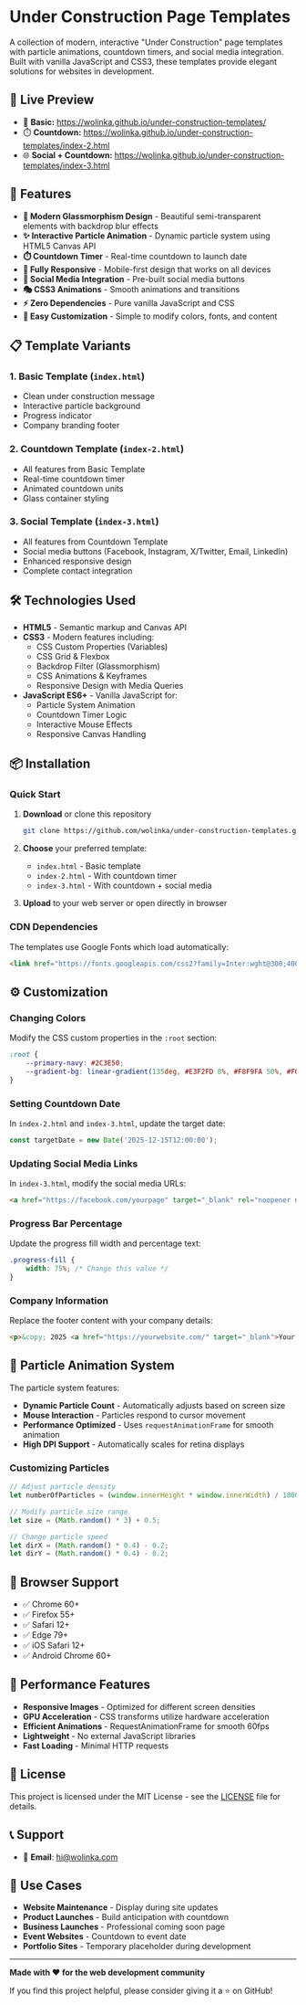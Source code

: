# Under Construction Page Templates

A collection of modern, interactive "Under Construction" page templates with particle animations, countdown timers, and social media integration. Built with vanilla JavaScript and CSS3, these templates provide elegant solutions for websites in development.

## 🔴 Live Preview

- 🧊 **Basic:** https://wolinka.github.io/under-construction-templates/
- ⏱️ **Countdown:** https://wolinka.github.io/under-construction-templates/index-2.html
- 🌐 **Social + Countdown:** https://wolinka.github.io/under-construction-templates/index-3.html

## 🚀 Features

- **🎨 Modern Glassmorphism Design** - Beautiful semi-transparent elements with backdrop blur effects
- **✨ Interactive Particle Animation** - Dynamic particle system using HTML5 Canvas API
- **⏱️ Countdown Timer** - Real-time countdown to launch date
- **📱 Fully Responsive** - Mobile-first design that works on all devices
- **🔗 Social Media Integration** - Pre-built social media buttons
- **🎭 CSS3 Animations** - Smooth animations and transitions
- **⚡ Zero Dependencies** - Pure vanilla JavaScript and CSS
- **🔧 Easy Customization** - Simple to modify colors, fonts, and content

## 📋 Template Variants

### 1. Basic Template (`index.html`)
- Clean under construction message
- Interactive particle background
- Progress indicator
- Company branding footer

### 2. Countdown Template (`index-2.html`)
- All features from Basic Template
- Real-time countdown timer
- Animated countdown units
- Glass container styling

### 3. Social Template (`index-3.html`)
- All features from Countdown Template
- Social media buttons (Facebook, Instagram, X/Twitter, Email, LinkedIn)
- Enhanced responsive design
- Complete contact integration

## 🛠️ Technologies Used

- **HTML5** - Semantic markup and Canvas API
- **CSS3** - Modern features including:
  - CSS Custom Properties (Variables)
  - CSS Grid & Flexbox
  - Backdrop Filter (Glassmorphism)
  - CSS Animations & Keyframes
  - Responsive Design with Media Queries
- **JavaScript ES6+** - Vanilla JavaScript for:
  - Particle System Animation
  - Countdown Timer Logic
  - Interactive Mouse Effects
  - Responsive Canvas Handling

## 📦 Installation

### Quick Start
1. **Download** or clone this repository
   ```bash
   git clone https://github.com/wolinka/under-construction-templates.git
   ```

2. **Choose** your preferred template:
   - `index.html` - Basic template
   - `index-2.html` - With countdown timer
   - `index-3.html` - With countdown + social media

3. **Upload** to your web server or open directly in browser

### CDN Dependencies
The templates use Google Fonts which load automatically:
```html
<link href="https://fonts.googleapis.com/css2?family=Inter:wght@300;400;600;700&family=Poppins:wght@700&display=swap" rel="stylesheet">
```

## ⚙️ Customization

### Changing Colors
Modify the CSS custom properties in the `:root` section:
```css
:root {
    --primary-navy: #2C3E50;
    --gradient-bg: linear-gradient(135deg, #E3F2FD 0%, #F8F9FA 50%, #F0F8FF 100%);
}
```

### Setting Countdown Date
In `index-2.html` and `index-3.html`, update the target date:
```javascript
const targetDate = new Date('2025-12-15T12:00:00');
```

### Updating Social Media Links
In `index-3.html`, modify the social media URLs:
```html
<a href="https://facebook.com/yourpage" target="_blank" rel="noopener noreferrer" class="social-btn">
```

### Progress Bar Percentage
Update the progress fill width and percentage text:
```css
.progress-fill {
    width: 75%; /* Change this value */
}
```

### Company Information
Replace the footer content with your company details:
```html
<p>&copy; 2025 <a href="https://yourwebsite.com/" target="_blank">Your Company</a></p>
```

## 🎨 Particle Animation System

The particle system features:
- **Dynamic Particle Count** - Automatically adjusts based on screen size
- **Mouse Interaction** - Particles respond to cursor movement
- **Performance Optimized** - Uses `requestAnimationFrame` for smooth animation
- **High DPI Support** - Automatically scales for retina displays

### Customizing Particles
```javascript
// Adjust particle density
let numberOfParticles = (window.innerHeight * window.innerWidth) / 18000;

// Modify particle size range
let size = (Math.random() * 3) + 0.5;

// Change particle speed
let dirX = (Math.random() * 0.4) - 0.2;
let dirY = (Math.random() * 0.4) - 0.2;
```

## 📱 Browser Support

- ✅ Chrome 60+
- ✅ Firefox 55+
- ✅ Safari 12+
- ✅ Edge 79+
- ✅ iOS Safari 12+
- ✅ Android Chrome 60+

## 🔧 Performance Features

- **Responsive Images** - Optimized for different screen densities
- **GPU Acceleration** - CSS transforms utilize hardware acceleration
- **Efficient Animations** - RequestAnimationFrame for smooth 60fps
- **Lightweight** - No external JavaScript libraries
- **Fast Loading** - Minimal HTTP requests

## 📄 License

This project is licensed under the MIT License - see the [LICENSE](LICENSE) file for details.

## 📞 Support

- 📧 **Email**: hi@wolinka.com

## 🎯 Use Cases

- **Website Maintenance** - Display during site updates
- **Product Launches** - Build anticipation with countdown
- **Business Launches** - Professional coming soon page
- **Event Websites** - Countdown to event date
- **Portfolio Sites** - Temporary placeholder during development

---

**Made with ❤️ for the web development community**

If you find this project helpful, please consider giving it a ⭐ on GitHub!
